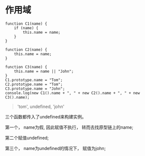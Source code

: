 # 作用域

    function C1(name) {
        if (name) {
            this.name = name; 
        }
    }

    function C2(name) {
        this.name = name; 
    }

    function C3(name) {
        this.name = name || "John"; 
    }
    C1.prototype.name = "Tom"; 
    C2.prototype.name = "Tom"; 
    C3.prototype.name = "John"; 
    console.log(new C1().name + ", " + new C2().name + ", " + new C3().name); 

> 'tom', undefined, 'john' 

三个函数都传入了undefined来构建实例。 

第一个， name为假, 因此赋值不执行， 转而去找原型链上的name; 

第二个赋值undefined; 

第三个， name为undefined的情况下， 赋值为john; 

